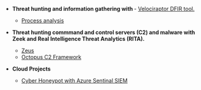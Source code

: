 - <b>Threat hunting and information gathering with </b>- [Velociraptor DFIR tool.](https://github.com/Velocidex/velociraptor)
  
  - [Process analysis](https://github.com/Hacosta21/Zeus-Trojan)


- <b>Threat hunting commmand and control servers (C2) and malware with Zeek and Real Intelligence Threat Analytics (RITA).</b>


  - [Zeus](https://github.com/Hacosta21/Zeus-Trojan)
  - [Octopus C2 Framework](https://github.com/Hacosta21/Octopus-C2-framework)
    
 - <b>Cloud Projects</b>
   - [Cyber Honeypot with Azure Sentinal SIEM](https://github.com/Hacosta21/Cyber-Honeypot)
  





